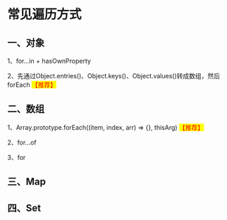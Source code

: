 # 常见遍历方式

## 一、对象

1、for...in + hasOwnProperty

2、先通过Object.entries()、Object.keys()、Object.values()转成数组，然后forEach <mark style="color:red;">【推荐】</mark>

## 二、数组

1、Array.prototype.forEach((item, index, arr) => {}, thisArg) <mark style="color:red;">【推荐】</mark>

2、for...of

3、for

## 三、Map



## 四、Set

